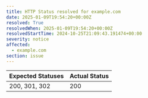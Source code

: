 ```yaml
---
title: HTTP Status resolved for example.com
date: 2025-01-09T19:54:20+00:00Z
resolved: True
resolvedWhen: 2025-01-09T19:54:20+00:00Z
resolvedStartTime: 2024-10-25T21:09:43.191474+00:00
severity: notice
affected:
  - example.com
section: issue
---
```


| Expected Statuses | Actual Status  |
|-------------------|----------------|
| 200, 301, 302 | 200 |
